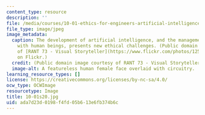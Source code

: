 ```yaml
---
content_type: resource
description: ''
file: /media/courses/10-01-ethics-for-engineers-artificial-intelligence-spring-2020/ada7d23d0198f4fd05b613e6fb374b6c_10-01s20.jpg
file_type: image/jpeg
image_metadata:
  caption: The development of artificial intelligence, and the management of its relationship
    with human beings, presents new ethical challenges. (Public domain image courtesy
    of [RANT 73 - Visual Storyteller](https://www.flickr.com/photos/125321218@N07/37621357340)
    on Flickr.)
  credit: (Public domain image courtesy of RANT 73 - Visual Storyteller on Flickr.)
  image-alt: A featureless human female face overlaid with circuitry.
learning_resource_types: []
license: https://creativecommons.org/licenses/by-nc-sa/4.0/
ocw_type: OCWImage
resourcetype: Image
title: 10-01s20.jpg
uid: ada7d23d-0198-f4fd-05b6-13e6fb374b6c
---
```

